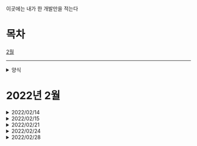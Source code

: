 이곳에는 내가 한 개발만을 적는다
 
 # 목차

 [2월](https://github.com/urous3814/urous3814/blob/main/Development_log.md#2022%EB%85%84-2%EC%9B%94)   
  
---

<details>
<summary>양식</summary>
<div markdown="1">
  
---

## 날짜 [개발 ]

### [프로젝트명](프로젝트 레포 링크)

#### <span style="color:yellow">프로그램명</span>
  
  * 주요변경사항(보충설명)
    * 하위 변경사항
      * 하위 변경사항 설명

#### <span style="color:yellow">회의</span>
  
  * 활동명
    * 주요 내용
      * 결과 및 보충내용
  
---
 
</div>
</details>

# 2022년 2월

<details>
<summary>2022/02/14</summary>
<div markdown="1">  
 
-----------------------------------------------------------------------------

## 2022/02/14 [OFFLINE]

### [The Coala](https://github.com/urous3814/TheCoala_Dev/tree/main/02/14)

#### Coala Windows Server

 * ListBox2 접속학생 표기방법, 저장방법 변동(id -> id,name / ~~배열에 저장~~ )
   * SUNCHUL function 수정
     * name값 받아오는 sql 추가
   * Check_Login function 수정
     * logout시 표기되는 요소 id > name 수정
   * user interface 표기되는 요소 name 으로 수정
  
 * Coala Server 원격 종료 수단 제작(redis/RestAPI 사용)
   * RestAPI 기능 제작
   * Thread 기능추가, **수정필요**
   
 * id, name 값 제대로 저장 안된것들 수정(API, mysql)
   * teacher, teacher_name, teacher_id, Teacher, Teacher_Check 변수 제대로 매칭 안된 값들 수정, **변수 정리 및 통합 필요**
   
#### Coala Meeting
  
  * 전체 프로세스 테스트 진행 (Client 24대 사용)
    * Client 비정상 Close(Terminate)시 DB에 Login_Status 변경 안되는 오류 발생
       *  서버에서 DB Login_Status 변경 기능 도입하기로 결정   
    * 서버 원격 접속해제 기능 필요함 
      * 기능 추가, **테스트 필요**   
    * Wifi 강제 종료로 인한 Client 비정상 Disconnect 시 Reconnect 기능에서 오류발생   

  * 회의 진행
    * 보완사항
      1. Problem 다중 전송 기능 필요 (구현)
      2. Connection Check 시 Timer 을 활용해 Reconnect 기능 구현 (구현)(테스트 완료)
      3. API 강희쌤ver로 변경 필요 **(미구현)**
 
 ---
 
</div>
</details>
  
<details>
<summary>2022/02/15</summary>
<div markdown="1">  
  
 ---

## 2022/02/15 [OFFLINE]

### [The Coala](https://github.com/urous3814/TheCoala_Dev/tree/main/02/15)

#### Coala Windows Server
  
  * Coala Server 원격 종료 수단 제작
    * key: ID_Tcheck / value: Logout 을 redis에서 수신해 원격 종료
      * Thread에 id_Tcheck 값들 받아와 Logout이면 ServerLogout() function 수행   
        CodeSubmit이면 CodeSubmitClick function 수행
      * Server의 Form1->Close function 수행 시 프로세스에 Server가 남아있는 버그 발생
        * 현재 Form10 Show로 대체함
   * Login_Check function 에서 Logout한 User Name 표기 오류 해결

#### Coala Meating
  
  * 회의 진행
    * Coala Client 디자인 변경 필요
      * Client의 Answer Panel을 위에서 왼쪽으로 옮기기
      * Client의 Compile, SendCode 버튼 중앙으로 옮기기(미정)
    * Coala API 사용시 key: ID_Tcheck의 value에 요청 사항(CodeSubmit, Logout)을 넣어서 보내기
 
 ---
 
</div>
</details>
  
  
<details>
<summary>2022/02/21</summary>
<div markdown="1">
  
---

## 2022/02/21 [ONLINE]

### [The Coala](https://github.com/urous3814/TheCoala_Dev/tree/main/02/21)

#### The Coala Server
  
  * 모든 API 사용부 Try Catch로 변경(API)
    * 정답처리 부분 Try Catch처리
      * 정답처리시 먼저 id_Scheck 보내놓고 처리
        * 기능 구현 완료, 테스트 필요
  * Server FormClose시 학생 DB에서 Logout처리 안됨.
    * Substr 범위 잘못되어있었음
    * Application->Terminate() 가 DB Logout 처리 되기 전에 실행되어 처리중 나가짐
      * ~~Disconnect~~ formclose 에서 처리하게 변경
        * 취소
    * DBLogout이 rmDelete가 아니라 rmPost로 처리되고있었음
      * 해결

#### 회의
  
  * The Coala Test
    * 호주 원격수업
      * 호주는 인터넷 딜레이가 길어 현 api 시간제한으로는 어려움(issue)
    * try catch 로 api 기동시 에러가 안난다고 함
      * 현재 테스트중
        * 별 문제 없이 작동중
    * 새 디자인 초안 완성
      *도입중(태민t)
    * 마지막 한명이 안나가는 일 발생
    
  
---
 
</div>
</details>


<details>
<summary>2022/02/24</summary>
<div markdown="1">
  
---

## 2022/02/24 [ONLINE]

### [The Coala](https://github.com/urous3814/TheCoala_Dev/tree/main/02/24)

#### Coala Windows Server
  
  * 디자인 변경
    * 추가점수 메뉴 디자인 변경
      * 오타, 에러 및 각종 이슈또한 해결
    * Student Info Form 수정
    * Main Form 코드뷰어 구조 변경
  * 변수 통합 및 정리 진행

#### Coala Windows Client
  
  * 디자인 변경
    * Login Form 디자인 변경
      * Teacher Selection 구역 구조 변경
      *SonLab 로고 추가
    * 다크모드 추가
      * CodeEditon 부분의 다크모드 기능 추가
        * PopupMenu에 다크모드 ON/OFF 기능 추가
        * 다크모드용 Syntax Highlighter 구현(c,c++ / python)
  * Main Form Close 시 DB_Logout 기능 제거(서버로 이전)
  * ListBox2 의 보여지는 student info 변경(Name)
  * Code 채점 시 그다음 Problem 주는 기능 수정
    * P_num 기준 문제제공에서 DB 기준으로 변경
  * 재접속 기능 보완
---
 
</div>
</details>


<details>
<summary>2022/02/28</summary>
<div markdown="1">
  
---

## 2022/02/28 [개발 ]

### [The Coala](프로젝트 레포 링크)

#### <span style="color:yellow">프로그램명</span>
  
  * 주요변경사항(보충설명)
    * 하위 변경사항
      * 하위 변경사항 설명

#### <span style="color:yellow"> The Coala Meeting </span>
  
  * A팀 회의
    * 컴파일 방법 수정
      * Offline Compiler 기본으로 사용하고 문제 생길시 교사가 Online Compiler 기능 사용권한 주게하기
    * 코드전송 프로세스 수정 (너무 많은 자원 쓸데없이 사용)
      * 제출시 코드를 DB로 보낸후 가져오는것이 아니라 Redis를 통해 보내고 그것을 받아와 정답처리시에만 DB에 저장하게 하기
        * Redis 용량제한 확인해보기
        *현재 제출코드 주석처리해놓음
    * ~~DB기준이 아니라 Redis 로그인 상태를 통해서 로그인을 확인하는 방향으로 진행(Redis와 DB가 따로놈)~~ (보류)
      * Redis가 DB에 로그인상태 기록하고 그 후에 서버에서 그것을 확인해 로그인
    * 디자인 변경 (Client)
      * Form2 의 Label12를 변수로 바꾸기(필요없는 Unvisible Component)
      * 로그인 버튼을 Image2 에서 Button으로 바꾸기(직관적이지 않은 버튼)
    * thread에서 Keyvalue를 계속 선언함(메모리 소모가 큼)
      * Thread에서는 전역변수를 memset으로 초기화하는것만 하는방향으로(Keyvalue를 전역변수로)
        * Keyvalue는 String이므로 이차원배열이므로 fill으로 하는것이 더 좋음
          * fill으로 초기화하기(보류)
    * Client의 Form1이 꺼질때도 DB에서 Logout 처리되게 하기
      * Form2의 FormClose Event를 Form1의 FormClose 이벤트에 넣어주기(완료)(테스트 필요)
    
 
    * ToDo
      * 개발시 필요한 정보들 정리해놓기(std = Student 등)
    * CoalaDownloader을 인증하는 방법 알아보기
      * 백신에서 막히는 경우를 예방하기 위해
  
---
 
</div>
</details>




